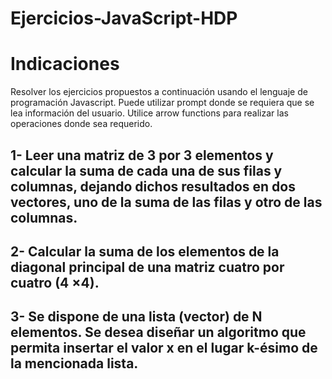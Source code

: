 # Ejercicios-JavaScript-HDP

<h1>Indicaciones</h1>
Resolver los ejercicios propuestos a continuación usando el lenguaje de programación
Javascript. Puede utilizar prompt donde se requiera que se lea información del usuario. Utilice
arrow functions para realizar las operaciones donde sea requerido.

<h2>1- Leer una matriz de 3 por 3 elementos y calcular la suma de cada una de sus filas y columnas,
dejando dichos resultados en dos vectores, uno de la suma de las filas y otro de las columnas.</h2>
<h2>2- Calcular la suma de los elementos de la diagonal principal de una matriz cuatro por cuatro (4 ×4).</h2>
<h2>3- Se dispone de una lista (vector) de N elementos. Se desea diseñar un algoritmo que permita
insertar el valor x en el lugar k-ésimo de la mencionada lista.</h2>